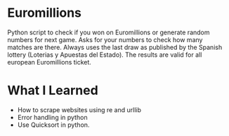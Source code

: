 # Euromillions
Python script to check if you won on Euromillions or generate random numbers for next game. Asks for your numbers to check how many matches are there. Always uses the last draw as published by the Spanish lottery (Loterias y Apuestas del Estado). The results are valid for all european Euromillions ticket.

# What I Learned

* How to scrape websites using re and urllib
* Error handling in python
* Use Quicksort in python.

